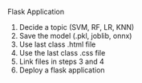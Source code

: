 Flask Application
1.	Decide a topic (SVM, RF, LR, KNN)
2.	Save the model (.pkl, joblib, onnx)
3.	Use last class .html file
4.	Use the last class .css file
5.	Link files in steps 3 and 4 
6.	Deploy a flask application 
